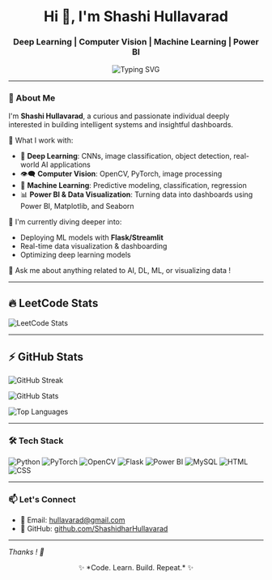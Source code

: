 <!-- Profile Header -->
<h1 align="center">Hi 👋, I'm Shashi Hullavarad</h1>
<h3 align="center">Deep Learning | Computer Vision | Machine Learning | Power BI</h3>

<p align="center">
  <img src="https://readme-typing-svg.demolab.com?font=Fira+Code&weight=500&size=22&pause=1000&color=00F7FF&center=true&width=435&lines=Tech+Enthusiast+%F0%9F%94%A5;Lifelong+Learner+%F0%9F%93%9A;Love+Building+AI+Models+%F0%9F%A4%96;Data+Visualization+is+Fun+%F0%9F%93%88" alt="Typing SVG" />
</p>

---

### 🚀 About Me

I'm **Shashi Hullavarad**, a curious and passionate individual deeply interested in building intelligent systems and insightful dashboards.

🔧 What I work with:
- 🤖 **Deep Learning**: CNNs, image classification, object detection, real-world AI applications
- 👁️‍🗨️ **Computer Vision**: OpenCV, PyTorch, image processing
- 🧠 **Machine Learning**: Predictive modeling, classification, regression
- 📊 **Power BI & Data Visualization**: Turning data into dashboards using Power BI, Matplotlib, and Seaborn

🌱 I'm currently diving deeper into:
- Deploying ML models with **Flask/Streamlit**
- Real-time data visualization & dashboarding
- Optimizing deep learning models

💬 Ask me about anything related to AI, DL, ML, or visualizing data !

---

## 🔥 LeetCode Stats

![LeetCode Stats](https://leetcard.jacoblin.cool/shashidharhullavarad?theme=light&font=Baloo&ext=contest)

---

## ⚡ GitHub Stats

![GitHub Streak](https://github-readme-streak-stats.herokuapp.com?user=ShashidharHullavarad&theme=default)

![GitHub Stats](https://github-readme-stats.vercel.app/api?username=ShashidharHullavarad&show_icons=true&theme=default)

![Top Languages](https://github-readme-stats.vercel.app/api/top-langs/?username=ShashidharHullavarad&layout=compact&theme=default)

---

### 🛠️ Tech Stack

![Python](https://img.shields.io/badge/Python-3670A0?style=for-the-badge&logo=python&logoColor=white)
![PyTorch](https://img.shields.io/badge/PyTorch-EE4C2C?style=for-the-badge&logo=pytorch&logoColor=white)
![OpenCV](https://img.shields.io/badge/OpenCV-5C3EE8?style=for-the-badge&logo=opencv&logoColor=white)
![Flask](https://img.shields.io/badge/Flask-black?style=for-the-badge&logo=flask&logoColor=white)
![Power BI](https://img.shields.io/badge/Power%20BI-F2C811?style=for-the-badge&logo=powerbi&logoColor=black)
![MySQL](https://img.shields.io/badge/MySQL-00758F?style=for-the-badge&logo=mysql&logoColor=white)
![HTML](https://img.shields.io/badge/HTML-E34F26?style=for-the-badge&logo=html5&logoColor=white)
![CSS](https://img.shields.io/badge/CSS-1572B6?style=for-the-badge&logo=css3&logoColor=white)

---

### 📫 Let's Connect

- 📧 Email: [hullavarad@gmail.com](mailto:hullavarad@gmail.com)  
- 🔗 GitHub: [github.com/ShashidharHullavarad](https://github.com/ShashidharHullavarad)

---

*Thanks ! 🚀*
<p align="center">✨ *Code. Learn. Build. Repeat.* ✨</p>
